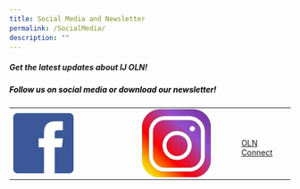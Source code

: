 ```yaml
---
title: Social Media and Newsletter
permalink: /SocialMedia/
description: ""
---
```

##### Get the latest updates about IJ OLN! 
##### <font color="black">  Follow us on social media or download our newsletter! </font>
<table>
  <tr>
    <td><a href="https://www.facebook.com/chijoln.official/" target="_blank"><img align="center" style="width: 50%;" src="/images/fb.jpg"></a></td>
    <td><a href="https://www.instagram.com/chijoln.official/" target="_blank"><img align="center"  style="width: 75%;" src="/images/insta.jpg"></a></td>
    <td><a href="/information-for-parents/communications/oln-connect/" target="_blank" align="centre"><br> OLN Connect</a></td>
  </tr>
</table>